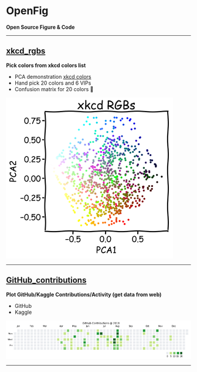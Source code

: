 # OpenFig

**Open Source Figure & Code**

---

## [xkcd_rgbs](./xkcd_rgbs)

**Pick colors from xkcd colors list**

- PCA demonstration [xkcd colors](https://xkcd.com/color/rgb/)
- Hand pick 20 colors and 6 VIPs
- Confusion matrix for 20 colors :pushpin:

![](./xkcd_rgbs/xkcd_rgbs_PCA.png)

---

## [GitHub_contributions](./GitHub_contributions)

**Plot GitHub/Kaggle Contributions/Activity (get data from web)**

- GitHub
- Kaggle

![](./GitHub_contributions/GitHub_Contributions.png)

---
